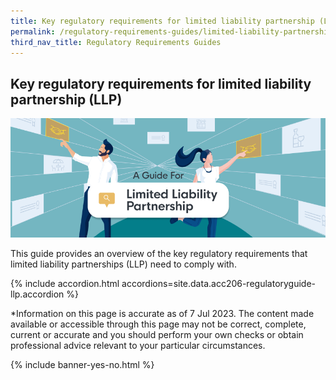 ```yaml
---
title: Key regulatory requirements for limited liability partnership (LLP)
permalink: /regulatory-requirements-guides/limited-liability-partnership-LLP
third_nav_title: Regulatory Requirements Guides
---
```


## Key regulatory requirements for limited liability partnership (LLP)

<img src="/images/grow/regulatory%20guides/regulatoryguides_llp.png" aria-hidden=true>

This guide provides an overview of the key regulatory requirements that limited liability partnerships (LLP) need to comply with. 

{% include accordion.html accordions=site.data.acc206-regulatoryguide-llp.accordion %}

*Information on this page is accurate as of 7 Jul 2023.
The content made available or accessible through this page may not be correct, complete, current or accurate and you should perform your own checks or obtain professional advice relevant to your particular circumstances.

{% include banner-yes-no.html %}

<script src="/jquery/jquery.min.js"></script>
<script src="/jquery/bp-menu-new-tab.js"></script>
